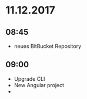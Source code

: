 # 11.12.2017

## 08:45
- neues BitBucket Repository

## 09:00
- Upgrade CLI
- New Angular project
- 
